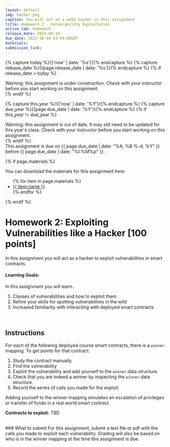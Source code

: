 ```yaml
---
layout: default
img: hacker.png
caption: You will act as a web3 hacker in this assignment
title: Homework 2 - Vulnerability Exploitation
active_tab: homework
release_date: 2022-09-19
due_date: 2022-10-04 23:59:00EDT
materials:
submission_link: 
---
```


<!-- Check whether the assignment is ready to release -->
{% capture today %}{{'now' | date: '%s'}}{% endcapture %}
{% capture release_date %}{{page.release_date | date: '%s'}}{% endcapture %}
{% if release_date > today %} 
<div class="alert alert-danger">
Warning: this assignment is under construction.  Check with your instructor before you start working on this assignment.
</div>
{% endif %}
<!-- End of check whether the assignment is up to date -->


<!-- Check whether the assignment is up to date -->
{% capture this_year %}{{'now' | date: '%Y'}}{% endcapture %}
{% capture due_year %}{{page.due_date | date: '%Y'}}{% endcapture %}
{% if this_year != due_year %} 
<div class="alert alert-danger">
Warning: this assignment is out of date.  It may still need to be updated for this year's class.  Check with your instructor before you start working on this assignment.
</div>
{% endif %}
<!-- End of check whether the assignment is up to date -->


<div class="alert alert-info">
This assignment is due on {{ page.due_date | date: "%A, %B %-d, %Y" }} before {{ page.due_date | date: "%I:%M%p" }}. 
</div>


{% if page.materials %}
<div class="alert alert-info">
You can download the materials for this assignment here:
<ul>
{% for item in page.materials %}
<li><a href="{{item.url}}">{{ item.name }}</a></li>
{% endfor %}
</ul>
</div>
{% endif %}




Homework 2: Exploiting Vulnerabilities like a Hacker [100 points]
=============================================================

In this assignment you will act as a hacker to exploit vulnerabilities in smart contracts. 

#### Learning Goals:
In this assignment you will learn..
1. Classes of vulnerabilities and how to exploit them
2. Refine your skills for spotting vulnerabilities in the wild
3. Increased familiarity with interacting with deployed smart contracts

<br>

## Instructions
For each of the following deployed course smart contracts, there is a `winner` mapping. 
To get points for that contract: 
1. Study the contract manually
2. Find the vulnerability
3. Exploit the vulnerability and add yourself to the `winner` data structure. 
4. Check that you are indeed a winner by inspecting the `winner` data structure.
5. Record the series of calls you made for the exploit.

Adding yourself to the winner mapping simulates an escalation of privileges or transfer of funds in a real world smart contract.

**Contracts to exploit:**
TBD

<br>
### What to submit
For this assignment, submit a text file or pdf with the calls you made to exploit each vulnerability. 
Grading will also be based on who is in the winner mapping at the time this assignment is due. 


